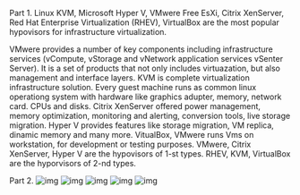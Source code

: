 Part 1.
Linux KVM, Microsoft Hyper V, VMwere Free EsXi, Citrix XenServer, Red Hat Enterprise Virtualization (RHEV), VirtualBox are the most popular hypovisors for infrastructure virtualization.

VMwere provides a number of key components including infrastructure services (vCompute, vStorage and vNetwork application services vSenter Server). It is a set of products that not only includes virtuazation, but also management and interface layers.
KVM is complete virtualization infrastructure solution. Every guest machine runs as common linux operationg system with hardware like graphics adupter, memory, network card. CPUs and disks.
Citrix XenServer offered power management, memory optimization, monitoring and alerting, conversion tools, live storage migration.
Hyper V provides features like storage migration, VM replica, dinamic memory and many more.
VitualBox, VMwere runs Vms on workstation, for development or testing purposes.
VMwere, Citrix XenServer, Hyper V are the hypovisors of 1-st types. RHEV, KVM, VirtualBox are the hyporvisors of 2-nd types.

Part 2.
![img](/../master/project/DevOps_online_Vinnytsia_2020Q42021Q1/images/task2_1_2_1.png?raw=true "screenshot")
![img](/../master/project/DevOps_online_Vinnytsia_2020Q42021Q1/images/task2_1_2_2.png?raw=true "screenshot")
![img](/../master/project/DevOps_online_Vinnytsia_2020Q42021Q1/images/task2_1_2_3.png?raw=true "screenshot")
![img](/../master/project/DevOps_online_Vinnytsia_2020Q42021Q1/images/task2_1_2_4.png?raw=true "screenshot")
![img](/../master/project/DevOps_online_Vinnytsia_2020Q42021Q1/images/task2_1_3_1.png?raw=true "screenshot")
 

